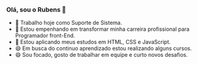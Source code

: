 ### Olá, sou o Rubens 👋


- 🔭 Trabalho hoje como Suporte de Sistema.
- 🌱 Estou empenhando em transformar minha carreira profissional para Programador front-End.
- 👯 Estou aplicando meus estudos em HTML, CSS e JavaScript.
- 😄 Em busca do continuo aprendizado estou realizando alguns cursos.
- 😄 Sou focado, gosto de trabalhar em equipe e curto novos desafios.


